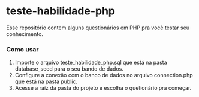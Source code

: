 # teste-habilidade-php

Esse repositório contem alguns questionários em PHP pra você testar seu conhecimento.

### Como usar

1. Importe o arquivo teste_habilidade_php.sql que está na pasta database_seed para o seu bando de dados. 
1. Configure a conexão com o banco de dados no arquivo connection.php que está na pasta public.
1. Acesse a raíz da pasta do projeto e escolha o quetionário pra começar.